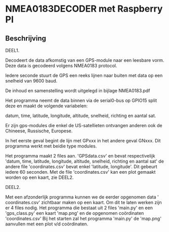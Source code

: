 # NMEA0183DECODER met Raspberry PI
## Beschrijving
DEEL1. 

Decodeert de data afkomstig van een GPS-module naar een leesbare vorm. Deze data is gecodeerd volgens NMEA0183 protocol.

Iedere seconde stuurt de GPS een reeks lijnen naar buiten met data op een snelheid van 9600 baud.

De inhoud en samenstelling wordt uitgelegd in bijlage NMEA0183.pdf

Het programma neemt de data binnen via de serial0-bus op GPIO15 split deze en maakt de volgende variabelen: 

datum, time, latitude, longitude, altitude, snelheid, richting en aantal sat.

Er zijn gps-modules die enkel de US-satellieten ontvangen anderen ook de Chineese, Russische, Europese.

In het eerste geval begint de lijn met GPxxx in het andere geval GNxxx. Dit programma werkt met beidie type modules.

Het programma maakt 2 files aan. 'GPSdata.csv' en bevat respectivelijk 'datum, time, latitude, longitude, altitude, snelheid, richting en aantal sat'
de andere file 'coordinates.csv' bevat enkel 'latitude, longitude'. Dit gebeurt iedere 60 seconden.
Met de file 'coordinates.csv' kan een plot gemaakt worden op een kaart, zie DEEL2.

DEEL2.

Met een afzonderlijk programma kunnen we de eerder opgenomen data ' coordinates.csv' zichtbaar maken op een kaart.
Om dit te laten werken zijn er 4 files nodig. Het programma die bestaat uit 2 files 'main.py' en een 'gps_class.py' een kaart 'map.png' en de opgenomen coördinaten 'coordinates.csv'
Bij het starten zal het programma 'main.py' de 'map.png' aanvullen met een plot v/d coördinaten.
















